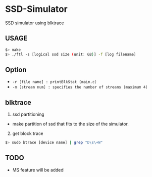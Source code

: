 # SSD-Simulator
SSD simulator using blktrace


## USAGE
```bash
$> make
$> ./ftl -s [logical ssd size (unit: GB)] -f [log filename]

```

## Option
- `-r [file name] : printBlkStat (main.c)`  
- `-m [stream num] : specifies the number of streams (maximum 4)`


## blktrace
1. ssd partitioning
- make partition of ssd that fits to the size of the simulator.

2. get block trace
```bash
$> sudo btrace [device name] | grep "D\s\+W" 
```

## TODO
- MS feature will be added
